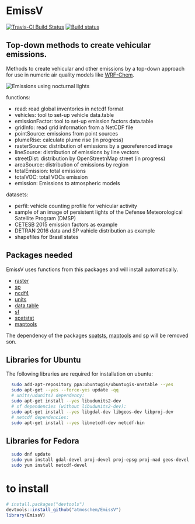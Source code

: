 # EmissV
[![Travis-CI Build Status](https://travis-ci.org/atmoschem/EmissV.svg?branch=master)](https://travis-ci.org/atmoschem/EmissV) [![Build status](https://ci.appveyor.com/api/projects/status/guuaaklaw6uyn4lj?svg=true)](https://ci.appveyor.com/project/Schuch666/emissv)

## Top-down methods to create vehicular emissions.

Methods to create vehicular and other emissions by a top-down approach for use in numeric air quality models like [WRF-Chem](https://ruc.noaa.gov/wrf/wrf-chem/).

![Emissions using nocturnal lights](https://raw.githubusercontent.com/atmoschem/EmissV/master/example.jpg)

functions:

- read: read global inventories in netcdf format
- vehicles: tool to set-up vehicle data.table
- emissionFactor: tool to set-up emission factors data.table
- gridInfo: read grid information from a NetCDF file
- pointSource: emissions from point sources
- plumeRise: calculate plume rise (in progress)
- rasterSource: distribution of emissions by a georeferenced image
- lineSource: distribution of emissions by line vectors
- streetDist: distribution by OpenStreetnMap street (in progress)
- areaSource: distribution of emissions by region
- totalEmission: total emissions
- totalVOC: total VOCs emission
- emission: Emissions to atmospheric models

datasets:

- perfil: vehicle counting profile for vehicular activity
- sample of an image of persistent lights of the Defense Meteorological Satellite Program (DMSP)
- CETESB 2015 emission factors as example
- DETRAN 2016 data and SP vahicle distribution as example
- shapefiles for Brasil states

## Packages needed

EmissV uses functions from this packages and will install automatically.

- [raster](http://cran.r-project.org/package=raster)
- [sp](https://github.com/edzer/sp/)
- [ncdf4](http://cran.r-project.org/package=ncdf4)
- [units](https://github.com/edzer/units/)
- [data.table](https://cran.r-project.org/package=data.table)
- [sf](https://github.com/r-spatial/sf)
- [spatstat](https://cran.r-project.org/package=spatstat)
- [maptools](https://cran.r-project.org/package=maptools)

The dependency of the packages [spatsts](https://cran.r-project.org/package=spatstat), [maptools](https://cran.r-project.org/package=maptools) and [sp](https://github.com/edzer/sp/) will be removed son.

## Libraries for Ubuntu
The following libraries are required for installation on ubuntu:

```bash
  sudo add-apt-repository ppa:ubuntugis/ubuntugis-unstable --yes
  sudo apt-get --yes --force-yes update -qq
  # units/udunits2 dependency:
  sudo apt-get install --yes libudunits2-dev
  # sf dependencies (without libudunits2-dev):
  sudo apt-get install --yes libgdal-dev libgeos-dev libproj-dev
  # netcdf dependencies:
  sudo apt-get install --yes libnetcdf-dev netcdf-bin
```


## Libraries for Fedora

```bash
  sudo dnf update
  sudo yum install gdal-devel proj-devel proj-epsg proj-nad geos-devel udunits2-devel
  sudo yum install netcdf-devel
```

# to install

```r
# install.packages("devtools")
devtools::install_github("atmoschem/EmissV")
library(EmissV)
```
